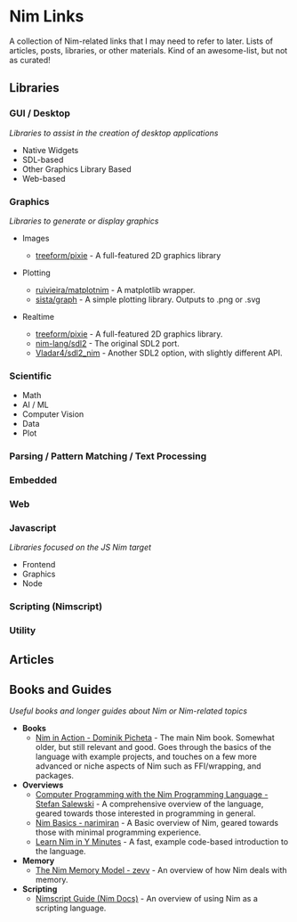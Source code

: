 # Nim Links
A collection of Nim-related links that I may need to refer to later. Lists of articles, posts, libraries, or other materials. Kind of an awesome-list, but not as curated!

## Libraries
### GUI / Desktop
*Libraries to assist in the creation of desktop applications*
* Native Widgets
* SDL-based
* Other Graphics Library Based
* Web-based

### Graphics
*Libraries to generate or display graphics*
* Images
  * [treeform/pixie](https://github.com/treeform/pixie) - A full-featured 2D graphics library

* Plotting
  * [ruivieira/matplotnim](https://github.com/ruivieira/matplotnim) - A matplotlib wrapper.
  * [sista/graph](https://github.com/stisa/graph) - A simple plotting library. Outputs to .png or .svg

* Realtime
  * [treeform/pixie](https://github.com/treeform/pixie) - A full-featured 2D graphics library. 
  * [nim-lang/sdl2](https://github.com/nim-lang/sdl2) - The original SDL2 port.
  * [Vladar4/sdl2_nim](https://github.com/Vladar4/sdl2_nim) - Another SDL2 option, with slightly different API.

### Scientific
* Math
* AI / ML
* Computer Vision
* Data
* Plot

### Parsing / Pattern Matching / Text Processing 

### Embedded

### Web

### Javascript
*Libraries focused on the JS Nim target*
* Frontend
* Graphics
* Node

### Scripting (Nimscript)

### Utility

## Articles

## Books and Guides
*Useful books and longer guides about Nim or Nim-related topics*
* **Books**
  * [Nim in Action - Dominik Picheta](https://book.picheta.me) - The main Nim book. Somewhat older, but still relevant and good. Goes through the basics of the language with example projects, and touches on a few more advanced or niche aspects of Nim such as FFI/wrapping, and packages. 
* **Overviews**
  * [Computer Programming with the Nim Programming Language - Stefan Salewski](http://ssalewski.de/nimprogramming.html) - A comprehensive overview of the language, geared towards those interested in programming in general.
  * [Nim Basics - narimiran](https://narimiran.github.io/nim-basics/) - A Basic overview of Nim, geared towards those with minimal programming experience.
  * [Learn Nim in Y Minutes](https://learnxinyminutes.com/docs/nim/) - A fast, example code-based introduction to the language.
* **Memory**
  * [The Nim Memory Model - zevv](http://zevv.nl/nim-memory) - An overview of how Nim deals with memory.
* **Scripting**
  * [Nimscript Guide (Nim Docs)](https://nim-lang.org/docs/nims.html) - An overview of using Nim as a scripting language.
